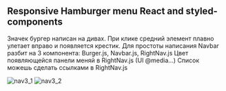 ## Responsive Hamburger menu React and styled-components

Значек бургер написан на дивах. При клике средний элемент плавно улетает вправо и появляется крестик. 
Для простоты написания Navbar разбит на 3 компонента: Burger.js, Navbar.js, RightNav.js
Цвет появляющейся панели меняй в RightNav.js (Ul @media...)
Список можешь сделать ссылками в RightNav.js

![nav3_1](https://user-images.githubusercontent.com/66250856/99805835-5bea1900-2b3d-11eb-9b11-e15d1978b44e.png)
![nav3_2](https://user-images.githubusercontent.com/66250856/99805844-5ee50980-2b3d-11eb-9037-6515eac94240.png)
